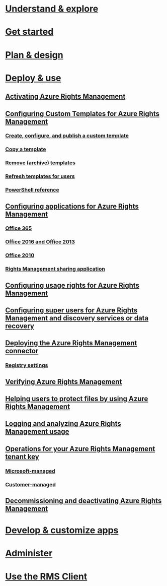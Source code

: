 # [Understand & explore](/rights-management/understand-explore/azure-rights-management)
# [Get started](/rights-management/get-started/requirements-for-azure-rights-management)
# [Plan & design](/rights-management/plan-design/azure-rights-management-deployment-roadmap)
# [Deploy & use](./activating-azure-rights-management)
## [Activating Azure Rights Management](./activating-azure-rights-management.md)
## [Configuring Custom Templates for Azure Rights Management](./configure-custom-templates-for-azure-rights-management.md)
### [Create, configure, and publish a custom template](configure-custom-templates-for-azure-rights-management-create-template.md) 
### [Copy a template](/configure-custom-templates-for-azure-rights-management-copy-template.md)
### [Remove (archive) templates](configure-custom-templates-for-azure-rights-management-remove-template.md) 
### [Refresh templates for users](configure-custom-templates-for-azure-rights-management-refresh-templates.md)
### [PowerShell reference](configure-custom-templates-for-azure-rights-management-powershell.md)
## [Configuring applications for Azure Rights Management](./configuring-applications-for-azure-rights-management.md)
### [Office 365](./0365-configure-for-clients-online-services.md)
### [Office 2016 and Office 2013](./office-2016-2013-configure-for-clients.md)
### [Office 2010](./office-2010-configure-for-clients.md)
### [Rights Management sharing application](./sharing-app-install-configure.md)
## [Configuring usage rights for Azure Rights Management](./configuring-usage-rights-for-azure-rights-management.md)
## [Configuring super users for Azure Rights Management and discovery services or data recovery](./configuring-super-users-for-azure-rights-management-and-discovery-services-or-data-recovery.md)
## [Deploying the Azure Rights Management connector](./deploying-the-azure-rights-management-connector.md)
### [Registry settings](registry-settings-rms-connector.md)
## [Verifying Azure Rights Management](./verifying-azure-rights-management.md)
## [Helping users to protect files by using Azure Rights Management](./helping-users-to-protect-files-by-using-azure-rights-management.md)
## [Logging and analyzing Azure Rights Management usage](./logging-and-analyzing-azure-rights-management-usage.md)
## [Operations for your Azure Rights Management tenant key](./operations-for-your-azure-rights-management-tenant-key.md)
### [Microsoft-managed](operations-for-your-azure-rights-management-tenant-key-microsoft-managed.md)
### [Customer-managed](operations-for-your-azure-rights-management-tenant-key-customer-managed.md)
## [Decommissioning and deactivating Azure Rights Management](./decommissioning-and-deactivating-azure-rights-management.md)
# [Develop & customize apps](/rights-management/develop/developers-guide)
# [Administer](/rights-management/administer/administering-azure-rights-management-with-powershell)
# [Use the RMS Client](/rights-management/rms-client/rights-management-rms-client)
